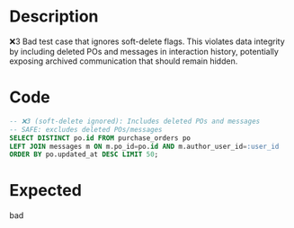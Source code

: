 # Description
❌3 Bad test case that ignores soft-delete flags. This violates data integrity by including deleted POs and messages in interaction history, potentially exposing archived communication that should remain hidden.

# Code
```sql
-- ❌3 (soft-delete ignored): Includes deleted POs and messages
-- SAFE: excludes deleted POs/messages
SELECT DISTINCT po.id FROM purchase_orders po
LEFT JOIN messages m ON m.po_id=po.id AND m.author_user_id=:user_id
ORDER BY po.updated_at DESC LIMIT 50;
```

# Expected
bad